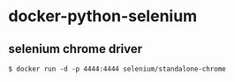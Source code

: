 # docker-python-selenium

## selenium chrome driver 
```
$ docker run -d -p 4444:4444 selenium/standalone-chrome
```
